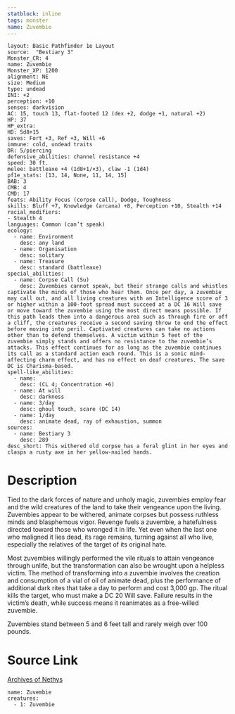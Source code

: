 ```yaml
---
statblock: inline
tags: monster
name: Zuvembie
---
```

```statblock
layout: Basic Pathfinder 1e Layout
source:  "Bestiary 3"
Monster_CR: 4
name: Zuvembie
Monster_XP: 1200
alignment: NE
size: Medium
type: undead
INI: +2
perception: +10
senses: darkvision
AC: 15, touch 13, flat-footed 12 (dex +2, dodge +1, natural +2)
HP: 37
HP_extra: 
HD: 5d8+15
saves: Fort +3, Ref +3, Will +6
immune: cold, undead traits
DR: 5/piercing
defensive_abilities: channel resistance +4
speed: 30 ft.
melee: battleaxe +4 (1d8+1/×3), claw -1 (1d4)
pf1e_stats: [13, 14, None, 11, 14, 15]
BAB: 3
CMB: 4
CMD: 17
feats: Ability Focus (corpse call), Dodge, Toughness
skills: Bluff +7, Knowledge (arcana) +8, Perception +10, Stealth +14
racial_modifiers:
- Stealth 4
languages: Common (can’t speak)
ecology:
  - name: Environment
    desc: any land
  - name: Organisation
    desc: solitary
  - name: Treasure
    desc: standard (battleaxe)
special_abilities:
  - name: Corpse Call (Su)
    desc: Zuvembies cannot speak, but their strange calls and whistles captivate the minds of those who hear them. Once per day, a zuvembie may call out, and all living creatures with an Intelligence score of 3 or higher within a 100-foot spread must succeed at a DC 16 Will save or move toward the zuvembie using the most direct means possible. If this path leads them into a dangerous area such as through fire or off a cliff, the creatures receive a second saving throw to end the effect before moving into peril. Captivated creatures can take no actions other than to defend themselves. A victim within 5 feet of the zuvembie simply stands and offers no resistance to the zuvembie’s attacks. This effect continues for as long as the zuvembie continues its call as a standard action each round. This is a sonic mind-affecting charm effect, and has no effect on deaf creatures. The save DC is Charisma-based.
spell-like_abilities:
  - name:
    desc: (CL 4; Concentration +6)
  - name: At will
    desc: darkness
  - name: 3/day
    desc: ghoul touch, scare (DC 14)
  - name: 1/day
    desc: animate dead, ray of exhaustion, summon
sources:
  - name: Bestiary 3
    desc: 289
desc_short: This withered old corpse has a feral glint in her eyes and clasps a rusty axe in her yellow-nailed hands.
```
# Description
Tied to the dark forces of nature and unholy magic, zuvembies employ fear and the wild creatures of the land to take their vengeance upon the living. Zuvembies appear to be withered, animate corpses but possess ruthless minds and blasphemous vigor. Revenge fuels a zuvembie, a hatefulness directed toward those who wronged it in life. Yet even when the last one who maligned it lies dead, its rage remains, turning against all who live, especially the relatives of the target of its original hate.

Most zuvembies willingly performed the vile rituals to attain vengeance through unlife, but the transformation can also be wrought upon a helpless victim. The method of transforming into a zuvembie involves the creation and consumption of a vial of oil of animate dead, plus the performance of additional dark rites that take a day to perform and cost 3,000 gp. The ritual kills the target, who must make a DC 20 Will save. Failure results in the victim’s death, while success means it reanimates as a free-willed zuvembie.

Zuvembies stand between 5 and 6 feet tall and rarely weigh over 100 pounds.
# Source Link
[Archives of Nethys](https://aonprd.com/MonsterDisplay.aspx?ItemName=Zuvembie)
```encounter-table
name: Zuvembie
creatures:
  - 1: Zuvembie
```
